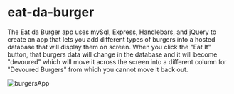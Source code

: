 # eat-da-burger

The Eat da Burger app uses mySql, Express, Handlebars, and jQuery to create an app that lets you add different types of burgers into a hosted database that will display them on screen. When you click the "Eat It" button, that burgers data will change in the database and it will become "devoured" which will move it across the screen into a different column for "Devoured Burgers" from which you cannot move it back out.

![burgersApp](https://user-images.githubusercontent.com/69867610/102001063-b8170780-3cbb-11eb-8fd0-d6908903d8d9.png)
